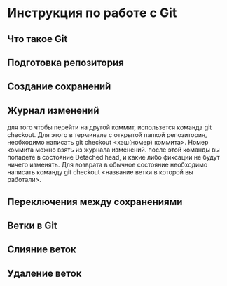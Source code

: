 # Инструкция по работе с Git

## Что такое Git

## Подготовка репозитория

## Создание сохранений

## Журнал изменений
для того чтобы перейти на другой коммит, использется команда git checkout. Для этого в терминале с открытой папкой репозитория, необходимо написать git checkout <хэш(номер) коммита>. Номер коммита можно взять из журнала изменений. после этой команды вы попадете в состояние Detached head, и какие либо фиксации не будут ничего изменять. Для возврата в обычное состояние необходимо написать команду git checkout <название ветки в которой вы работали>. 
## Переключения между сохранениями



Ветки в Git
-----------

Слияние веток
------------

Удаление веток
-----------